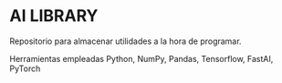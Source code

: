 # AI LIBRARY

Repositorio para almacenar utilidades a la hora de programar.

Herramientas empleadas Python, NumPy, Pandas, Tensorflow, FastAI, PyTorch
